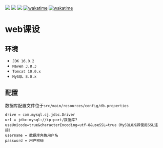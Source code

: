![](https://img.shields.io/badge/HTML-5-orange)
![](https://img.shields.io/badge/CSS-3-blue)
![](https://img.shields.io/badge/JavaScript-ES6-yellow)
[![wakatime](https://wakatime.com/badge/github/SaarChaffee/WebFinal.svg)](https://wakatime.com/badge/github/SaarChaffee/WebFinal)
[![wakatime](https://wakatime.com/badge/user/d3dd9c54-d41e-44a3-b2e1-daa40c6bdf14/project/7f8aaccc-8c9a-49b6-b5eb-d74f2e3effeb.svg)](https://wakatime.com/badge/user/d3dd9c54-d41e-44a3-b2e1-daa40c6bdf14/project/7f8aaccc-8c9a-49b6-b5eb-d74f2e3effeb)

<h1>web课设</h1>

## 环境

- `JDK 16.0.2`
- `Maven 3.8.3`
- `Tomcat 10.0.x`
- `MySQL 8.0.x`

## 配置

数据库配置文件位于`src/main/resources/config/db.properties`

```properties
drive = com.mysql.cj.jdbc.Driver
url = jdbc:mysql://ip:port/数据库?useUnicode=true&characterEncoding=utf-8&useSSL=true（MySQL8推荐使用SSL连接）
username = 数据库角色用户名
password = 用户密码


```
